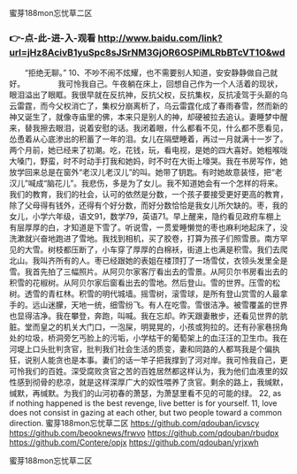 
蜜芽188mon忘忧草二区




### 👉-点-此-进-入-观看  http://www.baidu.com/link?url=jHz8AcivB1yuSpc8sJSrNM3GjOR6OSPiMLRbBTcVT1O&wd




　　“拒绝无聊。”
	10、不吵不闹不炫耀，也不需要别人知道，安安静静做自己就好。
　　　　我可怜我自己。午夜躺在床上，回想自己作为一个人活着的现状，眼泪溢出了眼眶。我很早就在反抗神，反抗父权，反抗集权，反抗凌驾于头巅的乌云雷霆，而今父权消亡了，集权分崩离析了，乌云雷霆化成了春雨春雪，然而新的神又诞生了，就像寺庙里的佛，本来只是别人的神，却硬被拉去追认。妻睡梦中醒来，替我擦去眼泪，说着安慰的话。我闭着眼，什么都看不见，什么都不愿看见，怂恿着从心底渗出的积蓄了一年的泪。女儿在隔壁睡着，再过一月就满十一岁了。两个月前，她已经来了初潮。吃，花钱，玩，看电视，是她的四大喜好。她粗喉咙大嗓门，野蛮，时不时动手打我和她妈，时不时在大街上嚎哭。我在书房写作，她放学回来总是在窗外“老汉儿老汉儿”的叫。她带了钥匙。有时她故意装怪，把“老汉儿”喊成“脑花儿”。我悲伤，多是为了女儿。我不知道她会有一个怎样的将来。我们的教育，我们的社会，认可的依然是分数，一个孩子要接受更好更高的教育，除了父母得有钱外，还得有个好分数，而好分数恰恰是我女儿所欠缺的。枣，我的女儿，小学六年级，语文91，数学79，英语71。早上醒来，隐约看见政府车棚上有层厚厚的白，才知道是下雪了。听说雪，一贯爱睡懒觉的枣也麻利地起床了，没洗漱就兴奋地跑进了雪地。我找到相机，买了胶卷，打算为孩子们照雪景。南方罕见的大雪。树枝都压断了，小车穿了厚厚的白棉袄，街道上也满是积雪。我们去爬北山。我叫齐所有的人。枣已经跟她的表姐在楼顶打了一场雪仗，衣领头发里全是雪。我首先拍了三幅照片。从阿贝尔家客厅看出去的雪景。从阿贝尔书房看出去的积雪的花椒树。从阿贝尔家后窗看出去的雪地。然后登山。雪的世界。压雪的松树。透雪的青杠林。积雪的明代城墙。摇雪树，滚雪球，是所有登山赏雪的人最拿手的。远山迷朦，天地一统，细雪纷飞。有人在吃雪。雪很洁净。被雪覆盖的世界也显得洁净。我在攀登，奔跑，叫喊。我在忘却。昨天跟妻散步，还看见世界的肮脏。堂而皇之的机关大门口，一泡屎，明晃晃的，小孩或狗拉的。还有孙家巷拐角处的垃圾，桥洞旁乞丐脸上的污垢，小学枯干的葡萄架上的血汪汪的卫生巾。我在河堤上口头批判贪官，批判我们社会生活的质变，妻和同路的人都骂我是个偏执狂，说别人能贪也是本事。妻们的话一竿子把我撑到了河对岸。我可怜我自己，更可怜我们的百姓。深受腐败贪官之苦的百姓居然都这样认为，我为他们血液里的奴性感到彻骨的悲凉，就是这样深厚广大的奴性喂养了贪官。剩余的路上，我缄默，缄默，再缄默。为我们的山河初春的萧瑟，为萧瑟里看不见的可能的绿。
22, as if nothing happened is the best revenge, live better is for yourself.
11, love does not consist in gazing at each other, but two people toward a common direction.
蜜芽188mon忘忧草二区 https://github.com/qdouban/icvscy
https://github.com/beooknews/frwvo
https://github.com/qdouban/rbudpx
https://github.com/Contere/opjx
https://github.com/qdouban/yrjxwh





蜜芽188mon忘忧草二区
